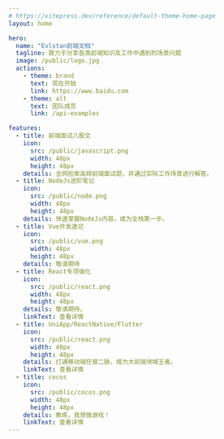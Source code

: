 ```yaml
---
# https://vitepress.dev/reference/default-theme-home-page
layout: home

hero:
  name: "Evlstan前端文档"
  tagline: 致力于分享各类前端知识及工作中遇到的场景问题
  image: /public/logo.jpg
  actions:
    - theme: brand
      text: 现在开始
      link: https://www.baidu.com
    - theme: alt
      text: 团队成员
      link: /api-examples

features:
  - title: 前端面试八股文
    icon:
      src: /public/javascript.png
      width: 48px
      height: 48px
    details: 全网检索高频前端面试题，并通过实际工作场景进行解答。
  - title: NodeJs进阶笔记
    icon:
      src: /public/node.png
      width: 48px
      height: 48px
    details: 快速掌握NodeJs内容，成为全栈第一步。
  - title: Vue开发速记
    icon:
      src: /public/vue.png
      width: 48px
      height: 48px
    details: 敬请期待
  - title: React专项强化
    icon:
      src: /public/react.png
      width: 48px
      height: 48px
    details: 敬请期待。
    linkText: 查看详情
  - title: UniApp/ReactNative/Flutter
    icon:
      src: /public/react.png
      width: 48px
      height: 48px
    details: 打通移动端任督二脉，成为大前端领域王者。
    linkText: 查看详情
  - title: cocos
    icon:
      src: /public/cocos.png
      width: 48px
      height: 48px
    details: 教练，我想做游戏！
    linkText: 查看详情
---
```


